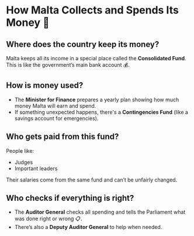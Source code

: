 # How Malta Collects and Spends Its Money 🏦

## Where does the country keep its money?

Malta keeps all its income in a special place called the **Consolidated Fund**. This is like the government’s main bank account 💰.

## How is money used?

- The **Minister for Finance** prepares a yearly plan showing how much money Malta will earn and spend.
- If something unexpected happens, there's a **Contingencies Fund** (like a savings account for emergencies).

## Who gets paid from this fund?

People like:

- Judges
- Important leaders

Their salaries come from the same fund and can’t be unfairly changed.

## Who checks if everything is right?

- The **Auditor General** checks all spending and tells the Parliament what was done right or wrong 📋.
- There’s also a **Deputy Auditor General** to help when needed.
